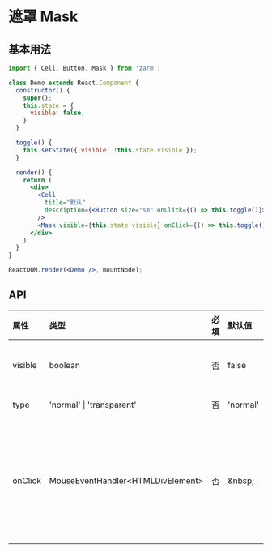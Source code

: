 # 遮罩 Mask



## 基本用法
```jsx
import { Cell, Button, Mask } from 'zarm';

class Demo extends React.Component {
  constructor() {
    super();
    this.state = {
      visible: false,
    }
  }

  toggle() {
    this.setState({ visible: !this.state.visible });
  }

  render() {
    return (
      <div>
        <Cell
          title="默认"
          description={<Button size="sm" onClick={() => this.toggle()}>开启</Button>}
        />
        <Mask visible={this.state.visible} onClick={() => this.toggle()} />
      </div>
    )
  }
}

ReactDOM.render(<Demo />, mountNode);
```



## API

| 属性 | 类型 | 必填 | 默认值 | 说明 |
| :--- | :--- | :--- | :--- | :--- |
| visible | boolean | 否 | false | 是否显示 |
| type | 'normal' \| 'transparent' | 否 | 'normal' | 类型 |
| onClick | MouseEventHandler<HTMLDivElement\> | 否 | \&nbsp; | 点击后触发的回调函数 |
